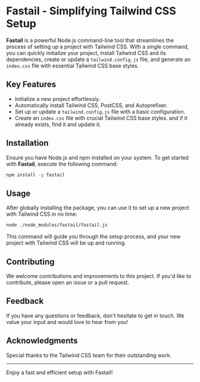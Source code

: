 
# Fastail - Simplifying Tailwind CSS Setup

**Fastail** is a powerful Node.js command-line tool that streamlines the process of setting up a project with Tailwind CSS. With a single command, you can quickly initialize your project, install Tailwind CSS and its dependencies, create or update a `tailwind.config.js` file, and generate an `index.css` file with essential Tailwind CSS base styles.

## Key Features

- Initialize a new project effortlessly.
- Automatically install Tailwind CSS, PostCSS, and Autoprefixer.
- Set up or update a `tailwind.config.js` file with a basic configuration.
- Create an `index.css` file with crucial Tailwind CSS base styles. and if it already exists, find it and update it.

## Installation

Ensure you have Node.js and npm installed on your system. To get started with **Fastail**, execute the following command:

```sh
npm install -g fastail
```

## Usage

After globally installing the package, you can use it to set up a new project with Tailwind CSS in no time:

```sh
node ./node_modules/fastail/fastail.js
```

This command will guide you through the setup process, and your new project with Tailwind CSS will be up and running.

## Contributing

We welcome contributions and improvements to this project. If you'd like to contribute, please open an issue or a pull request.

## Feedback

If you have any questions or feedback, don't hesitate to get in touch. We value your input and would love to hear from you!

## Acknowledgments

Special thanks to the Tailwind CSS team for their outstanding work.

---

Enjoy a fast and efficient setup with Fastail!
```
